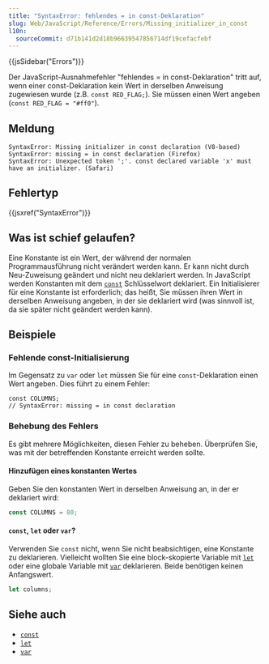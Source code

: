 ```yaml
---
title: "SyntaxError: fehlendes = in const-Deklaration"
slug: Web/JavaScript/Reference/Errors/Missing_initializer_in_const
l10n:
  sourceCommit: d71b141d2d18b96639547856714df19cefacfebf
---
```


{{jsSidebar("Errors")}}

Der JavaScript-Ausnahmefehler "fehlendes = in const-Deklaration" tritt auf, wenn einer const-Deklaration kein Wert in derselben Anweisung zugewiesen wurde (z.B.
`const RED_FLAG;`). Sie müssen einen Wert angeben
(`const RED_FLAG = "#ff0"`).

## Meldung

```plain
SyntaxError: Missing initializer in const declaration (V8-based)
SyntaxError: missing = in const declaration (Firefox)
SyntaxError: Unexpected token ';'. const declared variable 'x' must have an initializer. (Safari)
```

## Fehlertyp

{{jsxref("SyntaxError")}}

## Was ist schief gelaufen?

Eine Konstante ist ein Wert, der während der normalen Programmausführung nicht verändert werden kann.
Er kann nicht durch Neu-Zuweisung geändert und nicht neu deklariert werden. In JavaScript werden Konstanten mit dem
[`const`](/de/docs/Web/JavaScript/Reference/Statements/const)
Schlüsselwort deklariert. Ein Initialisierer für eine Konstante ist erforderlich; das heißt, Sie müssen ihren Wert
in derselben Anweisung angeben, in der sie deklariert wird (was sinnvoll ist, da sie später nicht geändert werden kann).

## Beispiele

### Fehlende const-Initialisierung

Im Gegensatz zu `var` oder `let` müssen Sie für eine
`const`-Deklaration einen Wert angeben. Dies führt zu einem Fehler:

```js-nolint example-bad
const COLUMNS;
// SyntaxError: missing = in const declaration
```

### Behebung des Fehlers

Es gibt mehrere Möglichkeiten, diesen Fehler zu beheben. Überprüfen Sie, was mit der betreffenden Konstante erreicht werden sollte.

#### Hinzufügen eines konstanten Wertes

Geben Sie den konstanten Wert in derselben Anweisung an, in der er deklariert wird:

```js example-good
const COLUMNS = 80;
```

#### `const`, `let` oder `var`?

Verwenden Sie `const` nicht, wenn Sie nicht beabsichtigen, eine Konstante zu deklarieren. Vielleicht wollten Sie eine block-skopierte Variable mit
[`let`](/de/docs/Web/JavaScript/Reference/Statements/let) oder
eine globale Variable mit
[`var`](/de/docs/Web/JavaScript/Reference/Statements/var) deklarieren. Beide benötigen keinen Anfangswert.

```js example-good
let columns;
```

## Siehe auch

- [`const`](/de/docs/Web/JavaScript/Reference/Statements/const)
- [`let`](/de/docs/Web/JavaScript/Reference/Statements/let)
- [`var`](/de/docs/Web/JavaScript/Reference/Statements/var)
